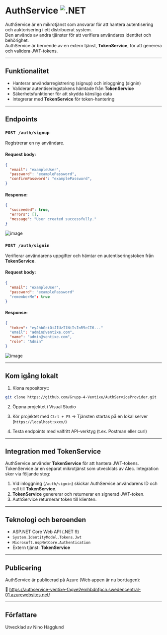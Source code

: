# AuthService ![.NET](https://img.shields.io/badge/.NET-9.0-blue)

AuthService är en mikrotjänst som ansvarar för att hantera autentisering och auktorisering i ett distribuerat system.  
Den används av andra tjänster för att verifiera användares identitet och behörighet.  
AuthService är beroende av en extern tjänst, **TokenService**, för att generera och validera JWT-tokens.

---

## Funktionalitet

- Hanterar användarregistrering (signup) och inloggning (signin)
- Validerar autentiseringstokens hämtade från **TokenService**
- Säkerhetsfunktioner för att skydda känsliga data
- Integrerar med **TokenService** för token-hantering

---

## Endpoints

### `POST /auth/signup`

Registrerar en ny användare.

#### Request body:
```json
{
  "email": "exampleUser",
  "password": "examplePassword",
  "confirmPassword": "examplePassword",
}
```

#### Response:
```json
{
  "succeeded": true,
  "errors": [],
  "message": "User created successfully."
}
```

![image](https://github.com/user-attachments/assets/f19e8f70-53d7-47e8-910c-4e86e484293f)


### `POST /auth/signin`

Verifierar användarens uppgifter och hämtar en autentiseringstoken från **TokenService**.

#### Request body:
```json
{
  "email": "exampleUser",
  "password": "examplePassword"
  "rememberMe": true
}
```

#### Response:
```json
{
  "token": "eyJhbGciOiJIUzI1NiIsInR5cCI6..."
  "email": "admin@ventixe.com",
  "name": "admin@ventixe.com",
  "role": "Admin"
}
```

![image](https://github.com/user-attachments/assets/7cb01179-6f48-472c-9370-7f273021938d)

---

## Kom igång lokalt

1. Klona repositoryt:
```bash
git clone https://github.com/Grupp-4-Ventixe/AuthServiceProvider.git
```
2. Öppna projektet i Visual Studio
3. Kör projektet med `Ctrl + F5`
→ Tjänsten startas på en lokal server (`https://localhost:xxxx/`)

4. Testa endpoints med valfritt API-verktyg (t.ex. Postman eller curl)

---

## Integration med TokenService

AuthService använder **TokenService** för att hantera JWT-tokens.  
TokenService är en separat mikrotjänst som utvecklats av Alec. Integration sker via följande steg:

1. Vid inloggning (`/auth/signin`) skickar AuthService användarens ID och roll till **TokenService**.
2. **TokenService** genererar och returnerar en signerad JWT-token.
3. AuthService returnerar token till klienten.

---

## Teknologi och beroenden

- ASP.NET Core Web API (.NET 9)
- `System.IdentityModel.Tokens.Jwt`
- `Microsoft.AspNetCore.Authentication`
- Extern tjänst: **TokenService**

---

## Publicering

AuthService är publicerad på Azure (Web appen är nu borttagen):

🔗 https://authservice-ventixe-fagve2emhbdnfpcn.swedencentral-01.azurewebsites.net/

---

## Författare

Utvecklad av Nino Hägglund
